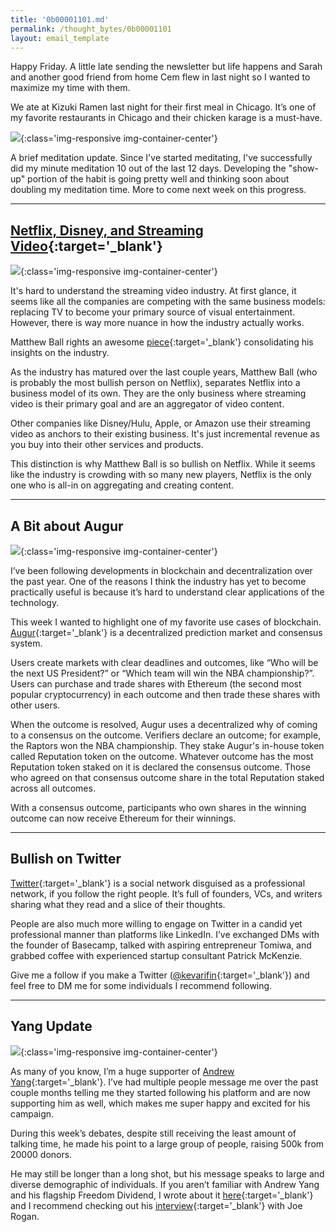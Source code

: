 ```yaml
---
title: '0b00001101.md'
permalink: /thought_bytes/0b00001101
layout: email_template
---
```

Happy Friday. A little late sending the newsletter but life happens and Sarah and another good friend from home Cem flew in last night so I wanted to maximize my time with them.

We ate at Kizuki Ramen last night for their first meal in Chicago. It’s one of my favorite restaurants in Chicago and their chicken karage is a must-have.

![](https://kevinarifin.com/images/thought_bytes/karage.jpg){:class='img-responsive img-container-center'}

A brief meditation update. Since I've started meditating, I've successfully did my minute meditation 10 out of the last 12 days. Developing the "show-up" portion of the habit is going pretty well and thinking soon about doubling my meditation time. More to come next week on this progress.

<hr class='post-hr' />

## [**Netflix, Disney, and Streaming Video**](https://redef.com/original/the-streaming-wars-its-models-surprises-and-remaining-opportunities){:target='_blank'}

![](https://kevinarifin.com/images/thought_bytes/svod.png){:class='img-responsive img-container-center'}

It's hard to understand the streaming video industry. At first glance, it seems like all the companies are competing with the same business models: replacing TV to become your primary source of visual entertainment. However, there is way more nuance in how the industry actually works.

Matthew Ball rights an awesome [piece](https://redef.com/original/the-streaming-wars-its-models-surprises-and-remaining-opportunities){:target='_blank'} consolidating his insights on the industry.

As the industry has matured over the last couple years, Matthew Ball (who is probably the most bullish person on Netflix), separates Netflix into a business model of its own. They are the only business where streaming video is their primary goal and are an aggregator of video content.

Other companies like Disney/Hulu, Apple, or Amazon use their streaming video as anchors to their existing business. It's just incremental revenue as you buy into their other services and products.

This distinction is why Matthew Ball is so bullish on Netflix. While it seems like the industry is crowding with so many new players, Netflix is the only one who is all-in on aggregating and creating content.

<hr class='post-hr' />

## A Bit about Augur

![](https://kevinarifin.com/images/thought_bytes/augur.png){:class='img-responsive img-container-center'}

I’ve been following developments in blockchain and decentralization over the past year. One of the reasons I think the industry has yet to become practically useful is because it’s hard to understand clear applications of the technology.

This week I wanted to highlight one of my favorite use cases of blockchain. [Augur](https://www.augur.net){:target='_blank'} is a decentralized prediction market and consensus system.

Users create markets with clear deadlines and outcomes, like “Who will be the next US President?” or “Which team will win the NBA championship?”. Users can purchase and trade shares with Ethereum (the second most popular cryptocurrency) in each outcome and then trade these shares with other users.

When the outcome is resolved, Augur uses a decentralized why of coming to a consensus on the outcome. Verifiers declare an outcome; for example, the Raptors won the NBA championship. They stake Augur's in-house token called Reputation token on the outcome. Whatever outcome has the most Reputation token staked on it is declared the consensus outcome. Those who agreed on that consensus outcome share in the total Reputation staked across all outcomes.

With a consensus outcome, participants who own shares in the winning outcome can now receive Ethereum for their winnings.

<hr class='post-hr' />

## Bullish on Twitter

[Twitter](https://twitter.com/home){:target='_blank'} is a social network disguised as a professional network, if you follow the right people. It’s full of founders, VCs, and writers sharing what they read and a slice of their thoughts.

People are also much more willing to engage on Twitter in a candid yet professional manner than platforms like LinkedIn. I’ve exchanged DMs with the founder of Basecamp, talked with aspiring entrepreneur Tomiwa, and grabbed coffee with experienced startup consultant Patrick McKenzie.

Give me a follow if you make a Twitter ([@kevarifin](https://twitter.com/kevarifin){:target='_blank'}) and feel free to DM me for some individuals I recommend following.

<hr class='post-hr' />

## Yang Update

![](https://kevinarifin.com/images/thought_bytes/yang-debate.jpg){:class='img-responsive img-container-center'}

As many of you know, I’m a huge supporter of [Andrew Yang](https://www.yang2020.com){:target='_blank'}. I’ve had multiple people message me over the past couple months telling me they started following his platform and are now supporting him as well, which makes me super happy and excited for his campaign.

During this week’s debates, despite still receiving the least amount of talking time, he made his point to a large group of people, raising 500k from 20000 donors.

He may still be longer than a long shot, but his message speaks to large and diverse demographic of individuals. If you aren’t familiar with Andrew Yang and his flagship Freedom Dividend, I wrote about it [here](https://kevinarifin.com/why-im-voting-for-andrew-yang){:target='_blank'} and I recommend checking out his [interview](https://www.yang2020.com/blog/the-joe-rogan-experience/){:target='_blank'} with Joe Rogan.
